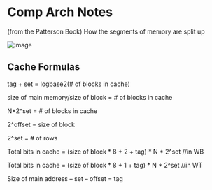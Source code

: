 # Comp Arch Notes 

(from the Patterson Book)
How the segments of memory are split up 

![image](https://user-images.githubusercontent.com/5733247/177302019-1638ea3f-1aa1-44d1-9ccd-1059d0910e59.png)


## Cache Formulas 

tag + set = logbase2(# of blocks in cache)

size of main memory/size of block = # of blocks in cache

N*2^set = # of blocks in cache

2^offset = size of block 

2^set = # of rows 

Total bits in cache = (size of block * 8 + 2 + tag) * N * 2^set //in WB

Total bits in cache = (size of block * 8 + 1 + tag) * N * 2^set //in WT

Size of main address – set – offset = tag
